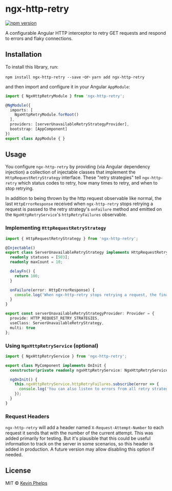 # ngx-http-retry

[![npm version](https://badge.fury.io/js/ngx-http-retry.svg)](https://badge.fury.io/js/ngx-http-retry)

A configurable Angular HTTP interceptor to retry GET requests and respond to errors and flaky
connections.

## Installation

To install this library, run:

`npm install ngx-http-retry --save` -or- `yarn add ngx-http-retry`

and then import and configure it in your Angular `AppModule`:

```typescript
import { NgxHttpRetryModule } from 'ngx-http-retry';

@NgModule({
  imports: [
    NgxHttpRetryModule.forRoot()
  ],
  providers: [serverUnavailableRetryStrategyProvider],
  bootstrap: [AppComponent]
})
export class AppModule { }

```

## Usage

You configure `ngx-http-retry` by providing (via Angular dependency injection) a collection of
injectable classes that implement the `HttpRequestRetryStrategy` interface. These "retry strategies"
tell `ngx-http-retry` which status codes to retry, how many times to retry, and when to stop
retrying.

In addition to being thrown by the http request observable like normal, the last `HttpErrorResponse`
received when `ngx-http-retry` stops retrying a request is passed to the retry strategy's `onFailure`
method and emitted on the `NgxHttpRetryService`'s `httpRetryFailures` observable.

### Implementing `HttpRequestRetryStrategy`

```typescript
import { HttpRequestRetryStrategy } from 'ngx-http-retry';

@Injectable()
export class ServerUnavailableRetryStrategy implements HttpRequestRetryStrategy {
  readonly statuses = [503];
  readonly maxCount = 10;

  delayFn() {
    return 100;
  }

  onFailure(error: HttpErrorResponse) {
    console.log('When ngx-http-retry stops retrying a request, the final error is passed back to the retry strategy.', error.status, error.url);
  }
}

export const serverUnavailableRetryStrategyProvider: Provider = {
  provide: HTTP_REQUEST_RETRY_STRATEGIES,
  useClass: ServerUnavailableRetryStrategy,
  multi: true
};
```

### Using `NgxHttpRetryService` (optional)

```typescript
import { NgxHttpRetryService } from 'ngx-http-retry';

export class MyComponent implements OnInit {
  constructor(private readonly ngxHttpRetryService: NgxHttpRetryService) { }

  ngOnInit() {
    this.ngxHttpRetryService.httpRetryFailures.subscribe(error => {
      console.log('You can also listen to errors from all retry strategies in one place.', error.status, error.url);
    });
  }
}
```

### Request Headers

`ngx-http-retry` will add a header named `X-Request-Attempt-Number` to each request it sends that
with the number of the current attempt. This was added primarily for testing. But it's plausible
that this could be useful information to track on the server in some scenarios, so this header is
added in production. A future version may allow disabling this option if needed.

## License

MIT © [Kevin Phelps](https://kevinphelps.me)